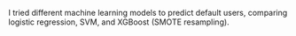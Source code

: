 I tried different machine learning models to predict default users, comparing logistic regression, SVM, and XGBoost (SMOTE resampling).
